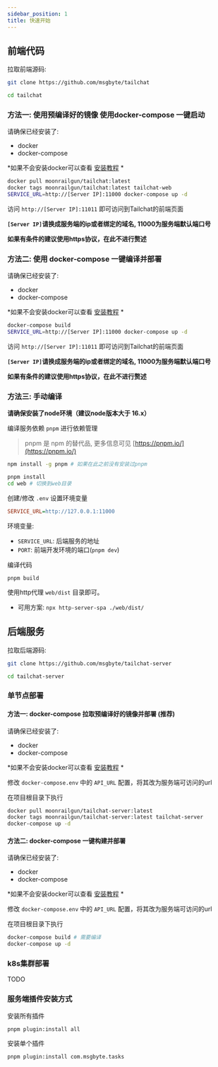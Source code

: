 ```yaml
---
sidebar_position: 1
title: 快速开始
---
```


## 前端代码

拉取前端源码:

```bash
git clone https://github.com/msgbyte/tailchat

cd tailchat
```

### 方法一: 使用预编译好的镜像 使用docker-compose 一键启动

请确保已经安装了:
- docker
- docker-compose

*如果不会安装docker可以查看 [安装教程](./install-docker.md) *

```bash
docker pull moonrailgun/tailchat:latest
docker tags moonrailgun/tailchat:latest tailchat-web
SERVICE_URL=http://[Server IP]:11000 docker-compose up -d
```

访问 `http://[Server IP]:11011` 即可访问到Tailchat的前端页面

**`[Server IP]`请换成服务端的ip或者绑定的域名, 11000为服务端默认端口号**

**如果有条件的建议使用https协议，在此不进行赘述**

### 方法二: 使用 docker-compose 一键编译并部署

请确保已经安装了:
- docker
- docker-compose

*如果不会安装docker可以查看 [安装教程](./install-docker.md) *

```bash
docker-compose build
SERVICE_URL=http://[Server IP]:11000 docker-compose up -d
```

访问 `http://[Server IP]:11011` 即可访问到Tailchat的前端页面

**`[Server IP]`请换成服务端的ip或者绑定的域名, 11000为服务端默认端口号**

**如果有条件的建议使用https协议，在此不进行赘述**


### 方法三: 手动编译

**请确保安装了node环境（建议node版本大于 16.x）**

编译服务依赖 `pnpm` 进行依赖管理

> pnpm 是 npm 的替代品, 更多信息可见 [https://pnpm.io/](https://pnpm.io/)

```bash
npm install -g pnpm # 如果在此之前没有安装过pnpm

pnpm install
cd web # 切换到web目录
```

创建/修改 `.env` 设置环境变量

```ini
SERVICE_URL=http://127.0.0.1:11000
```
环境变量:
- `SERVICE_URL`: 后端服务的地址
- `PORT`: 前端开发环境的端口(`pnpm dev`)

编译代码
```
pnpm build
```

使用http代理 `web/dist` 目录即可。
- 可用方案: `npx http-server-spa ./web/dist/`

## 后端服务

拉取后端源码:

```bash
git clone https://github.com/msgbyte/tailchat-server

cd tailchat-server
```

### 单节点部署

#### 方法一: docker-compose 拉取预编译好的镜像并部署 (推荐)

请确保已经安装了:
- docker
- docker-compose

*如果不会安装docker可以查看 [安装教程](./install-docker.md) *

修改 `docker-compose.env` 中的 `API_URL` 配置，将其改为服务端可访问的url

在项目根目录下执行
```bash
docker pull moonrailgun/tailchat-server:latest
docker tags moonrailgun/tailchat-server:latest tailchat-server
docker-compose up -d
```

#### 方法二: docker-compose 一键构建并部署

请确保已经安装了:
- docker
- docker-compose

*如果不会安装docker可以查看 [安装教程](./install-docker.md) *

修改 `docker-compose.env` 中的 `API_URL` 配置，将其改为服务端可访问的url

在项目根目录下执行
```bash
docker-compose build # 需要编译
docker-compose up -d
```

### k8s集群部署

TODO

### 服务端插件安装方式

安装所有插件
```
pnpm plugin:install all
```

安装单个插件
```
pnpm plugin:install com.msgbyte.tasks
```
